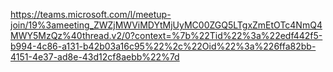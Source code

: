 https://teams.microsoft.com/l/meetup-join/19%3ameeting_ZWZjMWViMDYtMjUyMC00ZGQ5LTgxZmEtOTc4NmQ4MWY5MzQz%40thread.v2/0?context=%7b%22Tid%22%3a%22edf442f5-b994-4c86-a131-b42b03a16c95%22%2c%22Oid%22%3a%226ffa82bb-4151-4e37-ad8e-43d12cf8aebb%22%7d
